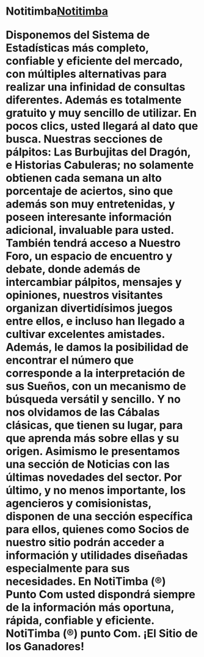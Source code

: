<h1>Notitimba</h1.


<a href="https://notitimba.win/">Notitimba</a>

Disponemos del Sistema de Estadísticas más completo, confiable y eficiente del mercado, con múltiples alternativas para realizar una infinidad de consultas diferentes. Además es totalmente gratuito y muy sencillo de utilizar. En pocos clics, usted llegará al dato que busca.
Nuestras secciones de pálpitos: Las Burbujitas del Dragón, e Historias Cabuleras; no solamente obtienen cada semana un alto porcentaje de aciertos, sino que además son muy entretenidas, y poseen interesante información adicional, invaluable para usted.
También tendrá acceso a Nuestro Foro, un espacio de encuentro y debate, donde además de intercambiar pálpitos, mensajes y opiniones, nuestros visitantes organizan divertidísimos juegos entre ellos, e incluso han llegado a cultivar excelentes amistades.
Además, le damos la posibilidad de encontrar el número que corresponde a la interpretación de sus Sueños, con un mecanismo de búsqueda versátil y sencillo. Y no nos olvidamos de las Cábalas clásicas, que tienen su lugar, para que aprenda más sobre ellas y su origen. Asimismo le presentamos una sección de Noticias con las últimas novedades del sector. Por último, y no menos importante, los agencieros y comisionistas, disponen de una sección específica para ellos, quienes como Socios de nuestro sitio podrán acceder a información y utilidades diseñadas especialmente para sus necesidades.
En NotiTimba (®) Punto Com usted dispondrá siempre de la información más oportuna, rápida, confiable y eficiente. NotiTimba (®) punto Com. ¡El Sitio de los Ganadores!
